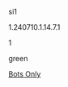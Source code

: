 si1

1.240710.1.14.7.1

1

green

[Bots Only](https://www.lakeshorelearning.com/assets/html/do_not_visit.html)